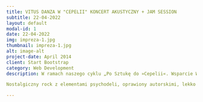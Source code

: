 ```yaml
---
title: VITUS DANZA W "CEPELII" KONCERT AKUSTYCZNY + JAM SESSION
subtitle: 22-04-2022
layout: default
modal-id: 1
date: 22-04-2022
img: impreza-1.jpg
thumbnail: impreza-1.jpg
alt: image-alt
project-date: April 2014
client: Start Bootstrap
category: Web Development
description: W ramach naszego cyklu „Po Sztukę do »Cepelii«. Wsparcie Wielkanocne dla Ukrainy”🇺🇦  mamy zaszczyt zaprosić Was na koncert akustyczny zespołu Vitus Danza. Po koncercie można będzie wziąć udział w Jam Session. 🎸🔥

Nostalgiczny rock z elementami psychodeli, oprawiony autorskimi, lekko niepokojącymi tekstami zabierze Was w odległą podróż. Nazwa zespołu została zainspirowana średniowieczną plagą zrzeszającą ludzi w tanecznym transie wykonywanym niekiedy aż do omdlenia. Kapela ma już na koncie swój pierwszy minialbum o nazwie "Chwasty"🌱

---
```

